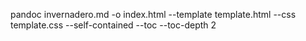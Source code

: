 pandoc invernadero.md -o index.html --template template.html --css template.css --self-contained --toc --toc-depth 2
